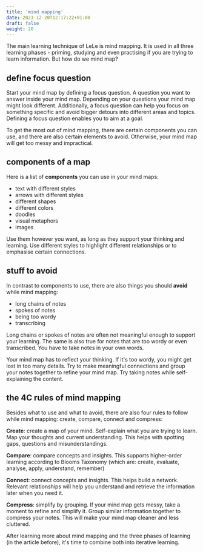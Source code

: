 ```yaml
---
title: 'mind mapping'
date: 2023-12-20T12:17:22+01:00
draft: false
weight: 20
---
```


The main learning technique of LeLe is mind mapping. It is used in all three
learning phases - priming, studying and even practising if you are trying to
learn information. But how do we mind map?

## define focus question

Start your mind map by defining a focus question. A question you want to answer
inside your mind map. Depending on your questions your mind map might look
different. Additionally, a focus question can help you focus on something
specific and avoid bigger detours into different areas and topics. Defining a
focus question enables you to aim at a goal.

To get the most out of mind mapping, there are certain components you can use,
and there are also certain elements to avoid. Otherwise, your mind map will get
too messy and impractical.

## components of a map

Here is a list of **components** you can use in your mind maps:

- text with different styles
- arrows with different styles
- different shapes
- different colors
- doodles
- visual metaphors
- images

Use them however you want, as long as they support your thinking and learning.
Use different styles to highlight different relationships or to emphasise
certain connections.

## stuff to avoid

In contrast to components to use, there are also things you should **avoid**
while mind mapping:

- long chains of notes
- spokes of notes
- being too wordy
- transcribing

Long chains or spokes of notes are often not meaningful enough to support your
learning. The same is also true for notes that are too wordy or even
transcribed. You have to take notes in your own words.

Your mind map has to reflect your thinking. If it's too wordy, you might get
lost in too many details. Try to make meaningful connections and group your
notes together to refine your mind map. Try taking notes while self-explaining
the content.

## the 4C rules of mind mapping

Besides what to use and what to avoid, there are also four rules to follow
while mind mapping: create, compare, connect and compress:

**Create**: create a map of your mind. Self-explain what you are trying to
learn. Map your thoughts and current understanding. This helps with spotting
gaps, questions and misunderstandings.

**Compare**: compare concepts and insights. This supports higher-order learning
according to Blooms Taxonomy (which are: create, evaluate, analyse, apply,
understand, remember)

**Connect**: connect concepts and insights. This helps build a network.
Relevant relationships will help you understand and retrieve the information
later when you need it.

**Compress**: simplify by grouping. If your mind map gets messy, take a moment
to refine and simplify it. Group similar information together to compress your
notes. This will make your mind map cleaner and less cluttered.

After learning more about mind mapping and the three phases of learning (in the
article before), it's time to combine both into iterative learning.
